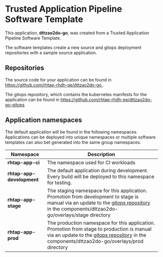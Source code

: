 # Trusted Application Pipeline Software Template

This application, **dttzao2do-go**, was created from a Trusted Application Pipeline Software Template.

The software templates create a new source and gitops deployment repositories with a sample source application. 

## Repositories

The source code for your application can be found in [https://github.com/rhtap-rhdh-qe/dttzao2do-go ](https://github.com/rhtap-rhdh-qe/dttzao2do-go ).
 
The gitops repository, which contains the kubernetes manifests for the application can be found in 
[https://github.com/rhtap-rhdh-qe/dttzao2do-go-gitops ](https://github.com/rhtap-rhdh-qe/dttzao2do-go-gitops ) 

## Application namespaces 

The default application will be found in the following namespaces. Applications can be deployed into unique namespaces or multiple software templates can also bet generated into the same group namespaces.  

|  Namespace   |  Description   |  
| -------- | -------- |
| **rhtap-app-ci** | The namespace used for CI workloads |
| **rhtap-app-development** | The default application during development. Every build will be deployed to this namespace for testing. |
| **rhtap-app-stage** | The staging namespace for this application. Promotion from development to stage is manual via an update to the [gitops repository](https://github.com/rhtap-rhdh-qe/dttzao2do-go-gitops ) in the components/dttzao2do-go/overlays/stage directory |
| **rhtap-app-prod** | The production namespace for this application. Promotion from stage to production is manual via an update to the [gitops repository](https://github.com/rhtap-rhdh-qe/dttzao2do-go-gitops ) in the components/dttzao2do-go/overlays/prod directory |